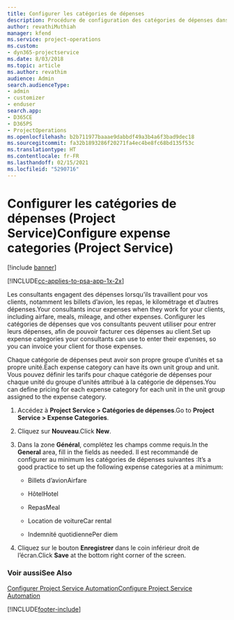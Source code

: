```yaml
---
title: Configurer les catégories de dépenses
description: Procédure de configuration des catégories de dépenses dans Project Service
author: revathiMuthiah
manager: kfend
ms.service: project-operations
ms.custom:
- dyn365-projectservice
ms.date: 8/03/2018
ms.topic: article
ms.author: revathim
audience: Admin
search.audienceType:
- admin
- customizer
- enduser
search.app:
- D365CE
- D365PS
- ProjectOperations
ms.openlocfilehash: b2b711977baaae9dabbdf49a3b4a6f3bad9dec18
ms.sourcegitcommit: fa32b1893286f20271fa4ec4be8fc68bd135f53c
ms.translationtype: HT
ms.contentlocale: fr-FR
ms.lasthandoff: 02/15/2021
ms.locfileid: "5290716"
---
```

# <a name="configure-expense-categories-project-service"></a><span data-ttu-id="a1f07-103">Configurer les catégories de dépenses (Project Service)</span><span class="sxs-lookup"><span data-stu-id="a1f07-103">Configure expense categories (Project Service)</span></span>

[!include [banner](../includes/psa-now-project-operations.md)]

[!INCLUDE[cc-applies-to-psa-app-1x-2x](../includes/cc-applies-to-psa-app-1x-2x.md)]

<span data-ttu-id="a1f07-104">Les consultants engagent des dépenses lorsqu’ils travaillent pour vos clients, notamment les billets d’avion, les repas, le kilométrage et d’autres dépenses.</span><span class="sxs-lookup"><span data-stu-id="a1f07-104">Your consultants incur expenses when they work for your clients, including airfare, meals, mileage, and other expenses.</span></span> <span data-ttu-id="a1f07-105">Configurer les catégories de dépenses que vos consultants peuvent utiliser pour entrer leurs dépenses, afin de pouvoir facturer ces dépenses au client.</span><span class="sxs-lookup"><span data-stu-id="a1f07-105">Set up expense categories your consultants can use to enter their expenses, so you can invoice your client for those expenses.</span></span>  
  
<span data-ttu-id="a1f07-106">Chaque catégorie de dépenses peut avoir son propre groupe d’unités et sa propre unité.</span><span class="sxs-lookup"><span data-stu-id="a1f07-106">Each expense category can have its own unit group and unit.</span></span> <span data-ttu-id="a1f07-107">Vous pouvez définir les tarifs pour chaque catégorie de dépenses pour chaque unité du groupe d’unités attribué à la catégorie de dépenses.</span><span class="sxs-lookup"><span data-stu-id="a1f07-107">You can define pricing for each expense category for each unit in the unit group assigned to the expense category.</span></span>  
  
1.  <span data-ttu-id="a1f07-108">Accédez à **Project Service > Catégories de dépenses**.</span><span class="sxs-lookup"><span data-stu-id="a1f07-108">Go to **Project Service > Expense Categories**.</span></span>  
  
2.  <span data-ttu-id="a1f07-109">Cliquez sur **Nouveau**.</span><span class="sxs-lookup"><span data-stu-id="a1f07-109">Click **New**.</span></span>  
  
3.  <span data-ttu-id="a1f07-110">Dans la zone **Général**, complétez les champs comme requis.</span><span class="sxs-lookup"><span data-stu-id="a1f07-110">In the **General** area, fill in the fields as needed.</span></span> <span data-ttu-id="a1f07-111">Il est recommandé de configurer au minimum les catégories de dépenses suivantes :</span><span class="sxs-lookup"><span data-stu-id="a1f07-111">It’s a good practice to set up the following expense categories at a minimum:</span></span>  
  
    -   <span data-ttu-id="a1f07-112">Billets d’avion</span><span class="sxs-lookup"><span data-stu-id="a1f07-112">Airfare</span></span>  
  
    -   <span data-ttu-id="a1f07-113">Hôtel</span><span class="sxs-lookup"><span data-stu-id="a1f07-113">Hotel</span></span>  
  
    -   <span data-ttu-id="a1f07-114">Repas</span><span class="sxs-lookup"><span data-stu-id="a1f07-114">Meal</span></span>  
  
    -   <span data-ttu-id="a1f07-115">Location de voiture</span><span class="sxs-lookup"><span data-stu-id="a1f07-115">Car rental</span></span>  
  
    -   <span data-ttu-id="a1f07-116">Indemnité quotidienne</span><span class="sxs-lookup"><span data-stu-id="a1f07-116">Per diem</span></span>  
  
4.  <span data-ttu-id="a1f07-117">Cliquez sur le bouton **Enregistrer** dans le coin inférieur droit de l’écran.</span><span class="sxs-lookup"><span data-stu-id="a1f07-117">Click **Save** at the bottom right corner of the screen.</span></span>  
  
### <a name="see-also"></a><span data-ttu-id="a1f07-118">Voir aussi</span><span class="sxs-lookup"><span data-stu-id="a1f07-118">See Also</span></span>  
 [<span data-ttu-id="a1f07-119">Configurer Project Service Automation</span><span class="sxs-lookup"><span data-stu-id="a1f07-119">Configure Project Service Automation</span></span>](../psa/configure.md)


[!INCLUDE[footer-include](../includes/footer-banner.md)]